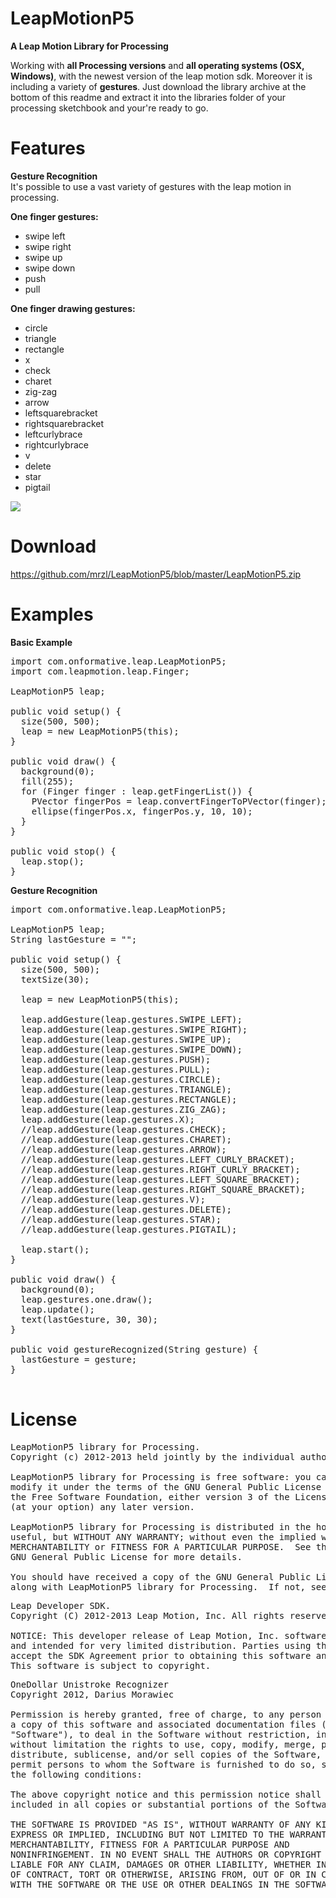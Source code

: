 LeapMotionP5
======================
<b>A Leap Motion Library for Processing</b> 

Working with <b>all Processing versions</b> and <b>all operating systems (OSX, Windows)</b>, with the newest version of the leap motion sdk. Moreover it is including a variety of <b>gestures</b>.
Just download the library archive at the bottom of this readme and extract it into the libraries folder of your processing sketchbook and your're ready to go.

Features
========
<b>Gesture Recognition</b><br>
It's possible to use a vast variety of gestures with the leap motion in processing.

<b>One finger gestures:</b>
- swipe left
- swipe right
- swipe up
- swipe down
- push
- pull

<b>One finger drawing gestures:</b>
- circle
- triangle
- rectangle
- x
- check
- charet
- zig-zag
- arrow
- leftsquarebracket
- rightsquarebracket
- leftcurlybrace
- rightcurlybrace
- v
- delete
- star
- pigtail

<img src="http://depts.washington.edu/aimgroup/proj/dollar/unistrokes.gif"></img>

Download
========
https://github.com/mrzl/LeapMotionP5/blob/master/LeapMotionP5.zip

Examples
========
<b>Basic Example</b>
<pre>
import com.onformative.leap.LeapMotionP5;
import com.leapmotion.leap.Finger;

LeapMotionP5 leap;

public void setup() {
  size(500, 500);
  leap = new LeapMotionP5(this);
}

public void draw() {
  background(0);
  fill(255);
  for (Finger finger : leap.getFingerList()) {
    PVector fingerPos = leap.convertFingerToPVector(finger);
    ellipse(fingerPos.x, fingerPos.y, 10, 10);
  }
}

public void stop() {
  leap.stop();
}
</pre>

<b>Gesture Recognition</b>
<pre>
import com.onformative.leap.LeapMotionP5;

LeapMotionP5 leap;
String lastGesture = "";

public void setup() {
  size(500, 500);
  textSize(30);

  leap = new LeapMotionP5(this);
  
  leap.addGesture(leap.gestures.SWIPE_LEFT);
  leap.addGesture(leap.gestures.SWIPE_RIGHT);
  leap.addGesture(leap.gestures.SWIPE_UP);
  leap.addGesture(leap.gestures.SWIPE_DOWN);
  leap.addGesture(leap.gestures.PUSH);
  leap.addGesture(leap.gestures.PULL);
  leap.addGesture(leap.gestures.CIRCLE);
  leap.addGesture(leap.gestures.TRIANGLE);
  leap.addGesture(leap.gestures.RECTANGLE);
  leap.addGesture(leap.gestures.ZIG_ZAG);
  leap.addGesture(leap.gestures.X);
  //leap.addGesture(leap.gestures.CHECK);
  //leap.addGesture(leap.gestures.CHARET);
  //leap.addGesture(leap.gestures.ARROW);
  //leap.addGesture(leap.gestures.LEFT_CURLY_BRACKET);
  //leap.addGesture(leap.gestures.RIGHT_CURLY_BRACKET);
  //leap.addGesture(leap.gestures.LEFT_SQUARE_BRACKET);
  //leap.addGesture(leap.gestures.RIGHT_SQUARE_BRACKET);
  //leap.addGesture(leap.gestures.V);
  //leap.addGesture(leap.gestures.DELETE);
  //leap.addGesture(leap.gestures.STAR);
  //leap.addGesture(leap.gestures.PIGTAIL);
  
  leap.start();
}

public void draw() {
  background(0);
  leap.gestures.one.draw();
  leap.update();
  text(lastGesture, 30, 30);
}

public void gestureRecognized(String gesture) {
  lastGesture = gesture;
}

</pre>

License
=======
<pre>
LeapMotionP5 library for Processing.
Copyright (c) 2012-2013 held jointly by the individual authors.

LeapMotionP5 library for Processing is free software: you can redistribute it and/or
modify it under the terms of the GNU General Public License as published by
the Free Software Foundation, either version 3 of the License, or
(at your option) any later version.

LeapMotionP5 library for Processing is distributed in the hope that it will be
useful, but WITHOUT ANY WARRANTY; without even the implied warranty of
MERCHANTABILITY or FITNESS FOR A PARTICULAR PURPOSE.  See the
GNU General Public License for more details.

You should have received a copy of the GNU General Public License
along with LeapMotionP5 library for Processing.  If not, see http://www.gnu.org/licenses/.
</pre>

<pre>
Leap Developer SDK.
Copyright (C) 2012-2013 Leap Motion, Inc. All rights reserved.

NOTICE: This developer release of Leap Motion, Inc. software is confidential
and intended for very limited distribution. Parties using this software must
accept the SDK Agreement prior to obtaining this software and related tools.
This software is subject to copyright.
</pre>

<pre>
OneDollar Unistroke Recognizer
Copyright 2012, Darius Morawiec

Permission is hereby granted, free of charge, to any person obtaining
a copy of this software and associated documentation files (the
"Software"), to deal in the Software without restriction, including
without limitation the rights to use, copy, modify, merge, publish,
distribute, sublicense, and/or sell copies of the Software, and to
permit persons to whom the Software is furnished to do so, subject to
the following conditions:

The above copyright notice and this permission notice shall be
included in all copies or substantial portions of the Software.

THE SOFTWARE IS PROVIDED "AS IS", WITHOUT WARRANTY OF ANY KIND,
EXPRESS OR IMPLIED, INCLUDING BUT NOT LIMITED TO THE WARRANTIES OF
MERCHANTABILITY, FITNESS FOR A PARTICULAR PURPOSE AND
NONINFRINGEMENT. IN NO EVENT SHALL THE AUTHORS OR COPYRIGHT HOLDERS BE
LIABLE FOR ANY CLAIM, DAMAGES OR OTHER LIABILITY, WHETHER IN AN ACTION
OF CONTRACT, TORT OR OTHERWISE, ARISING FROM, OUT OF OR IN CONNECTION
WITH THE SOFTWARE OR THE USE OR OTHER DEALINGS IN THE SOFTWARE.
</pre>
